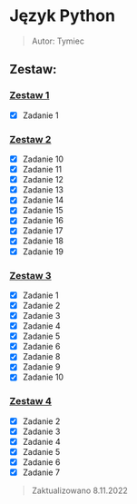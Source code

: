 # Język Python 
<!-- Język wonsz -->
> Autor: Tymiec
## Zestaw:

### [Zestaw 1](Zestaw%201)

- [X] Zadanie 1

### [Zestaw 2](Zestaw%202)

- [X] Zadanie 10
- [X] Zadanie 11
- [X] Zadanie 12
- [X] Zadanie 13
- [X] Zadanie 14
- [X] Zadanie 15
- [X] Zadanie 16
- [X] Zadanie 17
- [X] Zadanie 18
- [X] Zadanie 19

### [Zestaw 3](Zestaw%203)

- [X] Zadanie 1
- [X] Zadanie 2
- [X] Zadanie 3
- [X] Zadanie 4
- [X] Zadanie 5
- [X] Zadanie 6
- [X] Zadanie 8
- [X] Zadanie 9
- [X] Zadanie 10

### [Zestaw 4](Zestaw%204)

- [X] Zadanie 2
- [X] Zadanie 3
- [X] Zadanie 4
- [X] Zadanie 5
- [X] Zadanie 6
- [X] Zadanie 7

> Zaktualizowano 8.11.2022
